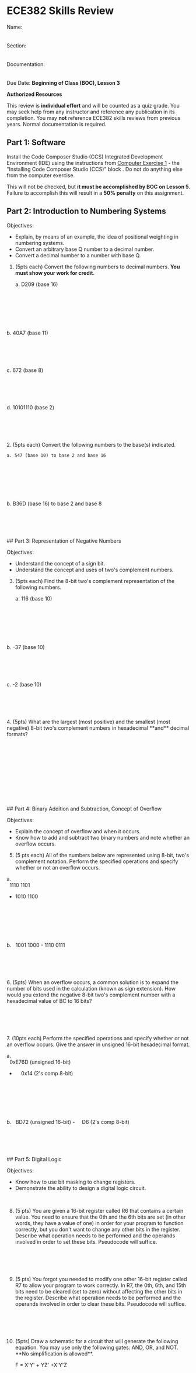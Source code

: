 # ECE382 Skills Review

Name:
<br>
<br>
<br>
Section:
<br>
<br>
<br>
Documentation:
<br>
<br>
<br>
Due Date: **Beginning of Class (BOC), Lesson 3**

**Authorized Resources**

This review is **individual effort** and will be counted as a quiz grade.  You may seek help from any instructor and reference any publication in its completion.  You may **not** reference ECE382 skills reviews from previous years.  Normal documentation is required.

## Part 1: Software

Install the Code Composer Studio (CCS) Integrated Development Environment (IDE) using the instructions from [Computer Exercise 1](/labs/compex1/index.html) - the "Installing Code Composer Studio (CCS)" block .  Do not do anything else from the computer exercise.

This will not be checked, but **it must be accomplished by BOC on Lesson 5**.  Failure to accomplish this will result in a **50% penalty** on this assignment.

## Part 2: Introduction to Numbering Systems

Objectives:


- Explain, by means of an example, the idea of positional weighting in numbering systems.
- Convert an arbitrary base Q number to a decimal number.
- Convert a decimal number to a number with base Q.


1. (5pts each) Convert the following numbers to decimal numbers.  **You must show your work for credit**.

    a. D209 (base 16)
<br>
<br>
<br>
<br>
<br>
<br>
    b. 40A7 (base 11)
<br>
<br>
<br>
<br>
<br>
<br>
    c. 672 (base 8)
<br>
<br>
<br>
<br>
<br>
<br>
    d. 10101110 (base 2)
<br>
<br>
<br>
<br>
<br>
<br>
2. (5pts each) Convert the following numbers to the base(s) indicated.

    a. 547 (base 10) to base 2 and base 16
<br>
<br>
<br>
<br>
<br>
<br>
    b. B36D (base 16) to base 2 and base 8
<br>
<br>
<br>
<br>
<br>
<br>
## Part 3: Representation of Negative Numbers

Objectives:


- Understand the concept of a sign bit.
- Understand the concept and uses of two's complement numbers.


3. (5pts each) Find the 8-bit two's complement representation of the following numbers.

    a. 116 (base 10)
<br>
<br>
<br>
<br>
<br>
<br>
    b. -37 (base 10)
<br>
<br>
<br>
<br>
<br>
<br>
    c. -2 (base 10)
<br>
<br>
<br>
<br>
<br>
<br>
4. (5pts) What are the largest (most positive) and the smallest (most negative) 8-bit two's complement numbers in hexadecimal **and** decimal formats?
<br>
<br>
<br>
<br>
<br>
<br>

<br>
<br>
<br>
<br>
<br>
<br>
## Part 4: Binary Addition and Subtraction, Concept of Overflow

Objectives:


- Explain the concept of overflow and when it occurs.
- Know how to add and subtract two binary numbers and note whether an overflow occurs.

5. (5 pts each) All of the numbers below are represented using 8-bit, two's complement notation.  Perform the specified operations and specify whether or not an overflow occurs.

a.  
&nbsp; 1110 1101  
+ 1010 1100  
<br>
<br>
<br>
<br>
<br>
<br>
b.  
&nbsp 1001 1000  
- 1110 0111  
<br>
<br>
<br>
<br>
<br>
<br>
6. (5pts) When an overflow occurs, a common solution is to expand the number of bits used in the calculation (known as sign extension).  How would  you extend the negative 8-bit two's complement number with a hexadecimal value of BC to 16 bits?
<br>
<br>
<br>
<br>
<br>
<br>
7. (10pts each) Perform the specified operations and specify whether or not an overflow occurs.  Give the answer in unsigned 16-bit hexadecimal format.

a.  
&nbsp; 0xE76D (unsigned 16-bit)  
+ &nbsp; &nbsp; 0x14 (2's comp 8-bit)  
<br>
<br>
<br>
<br>
<br>
<br>
b.  
&nbsp; BD72 (unsigned 16-bit)  
- &nbsp; &nbsp; D6 (2's comp 8-bit)  
<br>
<br>
<br>
<br>
<br>
<br>
## Part 5: Digital Logic

Objectives:

- Know how to use bit masking to change registers. 
- Demonstrate the ability to design a digital logic circuit.
<br>
<ol start="8">
<li> (5 pts)  You are given a 16-bit register called R6 that contains a certain value.  You need to ensure that the 0th and the 6th bits are set (in other words, they have a value of one) in order for your program to function correctly, but you don't want to change any other bits in the register.  Describe what operation needs to be performed and the operands involved in order to set these bits.  Pseudocode will suffice.</li>
<br>
<br>
<br>
<br>
<br>
<li>(5 pts) You forgot you needed to modify one other 16-bit register called R7 to allow your program to work correctly.  In R7, the 0th, 6th, and 15th bits need to be cleared (set to zero) without affecting the other bits in the register.  Describe what operation needs to be performed and the operands involved in order to clear these bits.  Pseudocode will suffice.</li>
<br>
<br>
<br>
<br>
<br>
<li>(5pts) Draw a schematic for a circuit that will generate the following equation.  You may use only the following gates: AND, OR, and NOT.  **No simplification is allowed**.

F = X'Y' + YZ' +X'Y'Z</li>
</ol>
<br>
<br>
<br>
<br>
<br>
<br>
<br>
<br>
<br>
<br>
<br>
<br>
<br>
<br>
<br>
<br>
<br>
<br>
<br>
<br>
<br>
<br>
<br>
<br>
<br>
<br>
<br>
<br>
<br>
<br>
